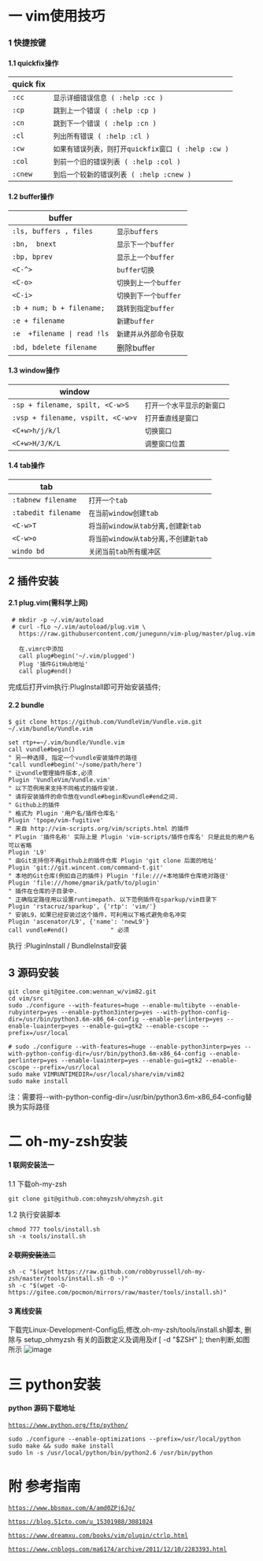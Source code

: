 # 一 vim使用技巧

### 1 快捷按键

#### 1.1 quickfix操作

| quick fix |                                                    |
| --------- | -------------------------------------------------- |
| `:cc`     | `显示详细错误信息 ( :help :cc )`                   |
| `:cp`     | `跳到上一个错误 ( :help :cp )`                     |
| `:cn`     | `跳到下一个错误 ( :help :cn )`                     |
| `:cl`     | `列出所有错误 ( :help :cl )`                       |
| `:cw`     | `如果有错误列表，则打开quickfix窗口 ( :help :cw )` |
| `:col`    | `到前一个旧的错误列表 ( :help :col )`              |
| `:cnew`   | `到后一个较新的错误列表 ( :help :cnew )`           |

#### 1.2 buffer操作

| buffer                      |                        |
| --------------------------- | ---------------------- |
| `:ls, buffers , files`      | `显示buffers`          |
| `:bn,  bnext`               | `显示下一个buffer`     |
| `:bp, bprev`                | `显示上一个buffer`     |
| `<C-^>`                     | `buffer切换`           |
| `<C-o>`                     | `切换到上一个buffer`   |
| `<C-i>`                     | `切换到下一个buffer`   |
| `:b + num; b + filename;`   | `跳转到指定buffer`     |
| `:e + filename`             | `新建buffer`           |
| `:e  +filename \| read !ls` | `新建并从外部命令获取` |
| `:bd, bdelete filename`     | 删除buffer             |

#### 1.3 window操作

| window                            |                            |
| --------------------------------- | -------------------------- |
| `:sp + filename, spilt, <C-w>S`   | `打开一个水平显示的新窗口` |
| `:vsp + filename, vspilt, <C-w>v` | `打开垂直线是窗口`         |
| `<C+w>h/j/k/l`                    | `切换窗口`                 |
| `<C+w>H/J/K/L`                    | `调整窗口位置`             |

#### 1.4 tab操作

| tab                 |                                     |
| ------------------- | ----------------------------------- |
| `:tabnew filename`  | `打开一个tab`                       |
| `:tabedit filename` | `在当前window创建tab`               |
| `<C-w>T`            | `将当前window从tab分离,创建新tab`   |
| `<C-w>o`            | `将当前window从tab分离,不创建新tab` |
| `windo bd`          | `关闭当前tab所有缓冲区`             |
## 2 插件安装

#### 2.1 plug.vim(需科学上网)

```
 # mkdir -p ~/.vim/autoload
 # curl -fLo ~/.vim/autoload/plug.vim \
   https://raw.githubusercontent.com/junegunn/vim-plug/master/plug.vim

   在.vimrc中添加
   call plug#begin('~/.vim/plugged')
   Plug '插件GitHub地址'
   call plug#end()
```

完成后打开vim执行:PlugInstall即可开始安装插件;

#### 2.2 bundle

```
$ git clone https://github.com/VundleVim/Vundle.vim.git ~/.vim/bundle/Vundle.vim

set rtp+=~/.vim/bundle/Vundle.vim
call vundle#begin()
" 另一种选择, 指定一个vundle安装插件的路径
"call vundle#begin('~/some/path/here')
" 让vundle管理插件版本,必须
Plugin 'VundleVim/Vundle.vim'
" 以下范例用来支持不同格式的插件安装.
" 请将安装插件的命令放在vundle#begin和vundle#end之间.
" Github上的插件
" 格式为 Plugin '用户名/插件仓库名'
Plugin 'tpope/vim-fugitive'
" 来自 http://vim-scripts.org/vim/scripts.html 的插件
" Plugin '插件名称' 实际上是 Plugin 'vim-scripts/插件仓库名' 只是此处的用户名可以省略
Plugin 'L9'
" 由Git支持但不再github上的插件仓库 Plugin 'git clone 后面的地址'
Plugin 'git://git.wincent.com/command-t.git'
" 本地的Git仓库(例如自己的插件) Plugin 'file:///+本地插件仓库绝对路径'
Plugin 'file:///home/gmarik/path/to/plugin'
" 插件在仓库的子目录中.
" 正确指定路径用以设置runtimepath. 以下范例插件在sparkup/vim目录下
Plugin 'rstacruz/sparkup', {'rtp': 'vim/'}
" 安装L9，如果已经安装过这个插件，可利用以下格式避免命名冲突
Plugin 'ascenator/L9', {'name': 'newL9'}
call vundle#end()            " 必须
```

执行 :PluginInstall / BundleInstall安装
## 3 源码安装
```
git clone git@gitee.com:wennan_w/vim82.git
cd vim/src
sudo ./configure --with-features=huge --enable-multibyte --enable-rubyinterp=yes --enable-python3interp=yes --with-python-config-dir=/usr/bin/python3.6m-x86_64-config --enable-perlinterp=yes --enable-luainterp=yes --enable-gui=gtk2 --enable-cscope --prefix=/usr/local

# sudo ./configure --with-features=huge --enable-python3interp=yes --with-python-config-dir=/usr/bin/python3.6m-x86_64-config --enable-perlinterp=yes --enable-luainterp=yes --enable-gui=gtk2 --enable-cscope --prefix=/usr/local
sudo make VIMRUNTIMEDIR=/usr/local/share/vim/vim82
sudo make install

```
注：需要将--with-python-config-dir=/usr/bin/python3.6m-x86_64-config替换为实际路径

# 二 oh-my-zsh安装

#### 1 联网安装法一

1.1 下载oh-my-zsh

```
git clone git@github.com:ohmyzsh/ohmyzsh.git
```

1.2 执行安装脚本

```
chmod 777 tools/install.sh
sh -x tools/install.sh
```

#### ~~2 联网安装法二~~

```
sh -c "$(wget https://raw.github.com/robbyrussell/oh-my-zsh/master/tools/install.sh -O -)"
sh -c "$(wget -O- https://gitee.com/pocmon/mirrors/raw/master/tools/install.sh)"
```

#### 3 离线安装

下载完Linux-Development-Config后,修改.oh-my-zsh/tools/install.sh脚本, 删除与 setup_ohmyzsh 有关的函数定义及调用及if [ -d "$ZSH" ]; then判断,如图所示
![image](https://user-images.githubusercontent.com/82626291/233510700-dbeb2d72-f874-44e6-b42e-01fa486612b0.png)

# 三 python安装
#### python 源码下载地址
[`https://www.python.org/ftp/python/`]()
```
sudo ./configure --enable-optimizations --prefix=/usr/local/python
sudo make && sudo make install
sudo ln -s /usr/local/python/bin/python2.6 /usr/bin/python
```

# 附 参考指南
[`https://www.bbsmax.com/A/amd0ZPj6Jg/`]()

[`https://blog.51cto.com/u_15301988/3081024`]()

[`https://www.dreamxu.com/books/vim/plugin/ctrlp.html`]()

[`https://www.cnblogs.com/ma6174/archive/2011/12/10/2283393.html`]()
